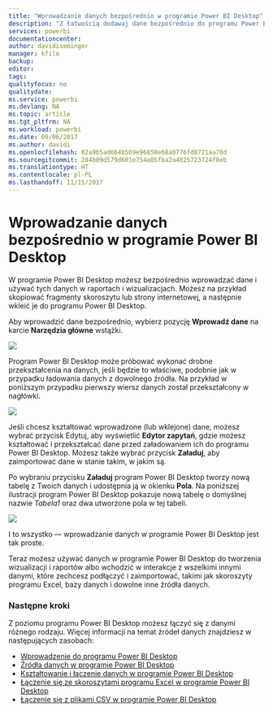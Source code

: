 ```yaml
---
title: "Wprowadzanie danych bezpośrednio w programie Power BI Desktop"
description: "Z łatwością dodawaj dane bezpośrednio do programu Power BI Desktop"
services: powerbi
documentationcenter: 
author: davidiseminger
manager: kfile
backup: 
editor: 
tags: 
qualityfocus: no
qualitydate: 
ms.service: powerbi
ms.devlang: NA
ms.topic: article
ms.tgt_pltfrm: NA
ms.workload: powerbi
ms.date: 09/06/2017
ms.author: davidi
ms.openlocfilehash: 02a9b5ad664b569e96858e68a0776fd8721aa78d
ms.sourcegitcommit: 284b09d579d601e754a05fba2a4025723724f8eb
ms.translationtype: HT
ms.contentlocale: pl-PL
ms.lasthandoff: 11/15/2017
---
```

# <a name="enter-data-directly-into-power-bi-desktop"></a>Wprowadzanie danych bezpośrednio w programie Power BI Desktop
W programie Power BI Desktop możesz bezpośrednio wprowadzać dane i używać tych danych w raportach i wizualizacjach. Możesz na przykład skopiować fragmenty skoroszytu lub strony internetowej, a następnie wkleić je do programu Power BI Desktop.

Aby wprowadzić dane bezpośrednio, wybierz pozycję **Wprowadź dane** na karcie **Narzędzia główne** wstążki.

![](media/desktop-enter-data-directly-into-desktop/enter-data-directly_1.png)

Program Power BI Desktop może próbować wykonać drobne przekształcenia na danych, jeśli będzie to właściwe, podobnie jak w przypadku ładowania danych z dowolnego źródła. Na przykład w poniższym przypadku pierwszy wiersz danych został przekształcony w nagłówki.

![](media/desktop-enter-data-directly-into-desktop/enter-data-directly_2.png)

Jeśli chcesz kształtować wprowadzone (lub wklejone) dane, możesz wybrać przycisk Edytuj, aby wyświetlić **Edytor zapytań**, gdzie możesz kształtować i przekształcać dane przed załadowaniem ich do programu Power BI Desktop. Możesz także wybrać przycisk **Załaduj**, aby zaimportować dane w stanie takim, w jakim są.

Po wybraniu przycisku **Załaduj** program Power BI Desktop tworzy nową tabelę z Twoich danych i udostępnia ją w okienku **Pola**. Na poniższej ilustracji program Power BI Desktop pokazuje nową tabelę o domyślnej nazwie *Tabela1* oraz dwa utworzone pola w tej tabeli.

![](media/desktop-enter-data-directly-into-desktop/enter-data-directly_3.png)

I to wszystko — wprowadzanie danych w programie Power BI Desktop jest tak proste.

Teraz możesz używać danych w programie Power BI Desktop do tworzenia wizualizacji i raportów albo wchodzić w interakcje z wszelkimi innymi danymi, które zechcesz podłączyć i zaimportować, takimi jak skoroszyty programu Excel, bazy danych i dowolne inne źródła danych.

### <a name="next-steps"></a>Następne kroki
Z poziomu programu Power BI Desktop możesz łączyć się z danymi różnego rodzaju. Więcej informacji na temat źródeł danych znajdziesz w następujących zasobach:

* [Wprowadzenie do programu Power BI Desktop](desktop-getting-started.md)
* [Źródła danych w programie Power BI Desktop](desktop-data-sources.md)
* [Kształtowanie i łączenie danych w programie Power BI Desktop](desktop-shape-and-combine-data.md)
* [Łączenie się ze skoroszytami programu Excel w programie Power BI Desktop](desktop-connect-excel.md)   
* [Łączenie się z plikami CSV w programie Power BI Desktop](desktop-connect-csv.md)   


